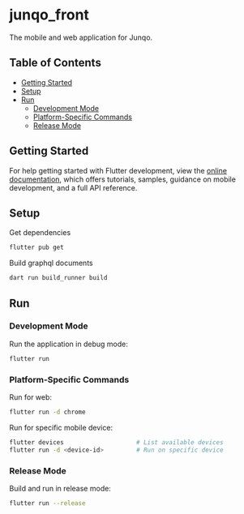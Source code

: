 <!-- omit in toc -->
# junqo_front

The mobile and web application for Junqo.

<!-- omit in toc -->
## Table of Contents

- [Getting Started](#getting-started)
- [Setup](#setup)
- [Run](#run)
  - [Development Mode](#development-mode)
  - [Platform-Specific Commands](#platform-specific-commands)
  - [Release Mode](#release-mode)

## Getting Started

For help getting started with Flutter development, view the
[online documentation](https://docs.flutter.dev/), which offers tutorials,
samples, guidance on mobile development, and a full API reference.

## Setup

Get dependencies

```sh
flutter pub get
```

Build graphql documents

```sh
dart run build_runner build
```

## Run

### Development Mode

Run the application in debug mode:

```sh
flutter run
```

### Platform-Specific Commands

Run for web:

```sh
flutter run -d chrome
```

Run for specific mobile device:

```sh
flutter devices                    # List available devices
flutter run -d <device-id>         # Run on specific device
```

### Release Mode

Build and run in release mode:

```sh
flutter run --release
```
